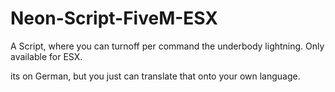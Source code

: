 # Neon-Script-FiveM-ESX
A Script, where you can turnoff per command the underbody lightning. Only available for ESX.

its on German, but you just can translate that onto your own language.
